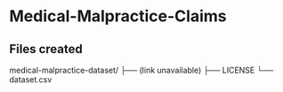 # Medical-Malpractice-Claims

## Files created
medical-malpractice-dataset/
├── (link unavailable)
├── LICENSE
└── dataset.csv
